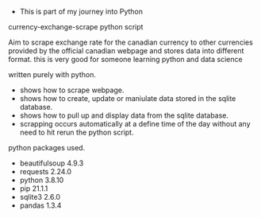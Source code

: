 
- This is part of my journey into Python

currency-exchange-scrape python script

Aim to scrape exchange rate for the canadian currency to other currencies provided by the official canadian webpage and stores data into different format. 
this is very good for someone learning python and data science

written purely with python.

- shows how to scrape webpage.
- shows how to create, update or maniulate data stored in the sqlite database.
- shows how to pull up and display data from the sqlite database.
- scrapping occurs automatically at a define time of the day without any need to hit rerun the python script.

python packages used.

- beautifulsoup 4.9.3
- requests 2.24.0
- python 3.8.10
- pip 21.1.1
- sqlite3 2.6.0
- pandas 1.3.4


